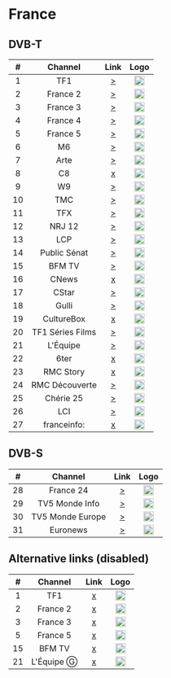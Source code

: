 <h1>France</h1>

<h2>DVB-T</h2>

| #   | Channel           | Link  | Logo |
|:---:|:-----------------:|:-----:|:-----:
| 1   | TF1        | [>](https://s6.tntendirect.com/tf1/live/playlist.m3u8) | <img height="20" src="https://upload.wikimedia.org/wikipedia/commons/thumb/d/dc/TF1_logo_2013.png/62px-TF1_logo_2013.png"/> |
| 2   | France 2   | [>](http://edge9.iptvnetwork.net/live/france2/playlist.m3u8) | <img height="20" src="https://upload.wikimedia.org/wikipedia/commons/thumb/5/53/France_2_2018.svg/35px-France_2_2018.svg.png"/> |
| 3   | France 3   | [>](http://edge9.iptvnetwork.net/live/france3/playlist.m3u8) | <img height="20" src="https://upload.wikimedia.org/wikipedia/commons/thumb/d/dd/France_3_2018.svg/35px-France_3_2018.svg.png"/> |
| 4   | France 4   | [>](http://edge9.iptvnetwork.net/live/france4/playlist.m3u8) | <img height="20" src="https://upload.wikimedia.org/wikipedia/commons/thumb/3/3b/France_4_2018.svg/39px-France_4_2018.svg.png"/> |
| 5   | France 5   | [>](http://edge9.iptvnetwork.net/live/france5/playlist.m3u8) | <img height="20" src="https://upload.wikimedia.org/wikipedia/commons/thumb/5/50/France_5_2018.svg/35px-France_5_2018.svg.png"/> |
| 6   | M6         | [>](https://s6.tntendirect.com/m6/live/playlist.m3u8) | <img height="20" src="https://upload.wikimedia.org/wikipedia/commons/thumb/4/4a/Logo_M6_%282020%2C_fond_clair%29.svg/49px-Logo_M6_%282020%2C_fond_clair%29.svg.png"/> |
| 7   | Arte       | [>](https://s6.tntendirect.com/arte/live/playlist.m3u8) | <img height="20" src="https://upload.wikimedia.org/wikipedia/commons/thumb/4/43/Arte_Logo_2017.svg/12px-Arte_Logo_2017.svg.png"/> |
| 8   | C8         | [x](https://s6.tntendirect.com/d8/live/playlist.m3u8) | <img height="20" src="https://upload.wikimedia.org/wikipedia/fr/thumb/7/7d/Logo_C8.svg/49px-Logo_C8.svg.png"/> |
| 9   | W9         | [>](https://s6.tntendirect.com/w9/live/playlist.m3u8) | <img height="20" src="https://upload.wikimedia.org/wikipedia/commons/thumb/4/40/W9_2018.svg/56px-W9_2018.svg.png"/> |
| 10  | TMC        | [>](https://s6.tntendirect.com/tmc/live/playlist.m3u8) | <img height="20" src="https://upload.wikimedia.org/wikipedia/fr/thumb/a/a8/TMC_logo_2016.svg/62px-TMC_logo_2016.svg.png"/> |
| 11  | TFX        | [>](https://s6.tntendirect.com/nt1/live/playlist.m3u8) | <img height="20" src="https://upload.wikimedia.org/wikipedia/fr/thumb/8/83/TFX_logo_2018.svg/62px-TFX_logo_2018.svg.png"/> |
| 12  | NRJ 12     | [>](https://s6.tntendirect.com/nrj12/live/playlist.m3u8) | <img height="20" src="https://upload.wikimedia.org/wikipedia/fr/thumb/9/93/NRJ_12_logo_2015.svg/45px-NRJ_12_logo_2015.svg.png"/> |
| 13  | LCP        | [>](https://lcp.fr/le-live-lcp-tnt-5433) | <img height="20" src="https://upload.wikimedia.org/wikipedia/fr/thumb/6/6a/Logo_LCP-AN_-_Public_S%C3%A9nat_%282019%29.svg/53px-Logo_LCP-AN_-_Public_S%C3%A9nat_%282019%29.svg.png"/> |
| 14  | Public Sénat | [>](https://www.publicsenat.fr/direct) | <img height="20" src="https://i.imgur.com/bJOdFT1.png"/> | 
| 15  | BFM TV     | [>](https://s6.tntendirect.com/bmftv/live/playlist.m3u8) | <img height="20" src="https://upload.wikimedia.org/wikipedia/commons/thumb/b/b6/Logo_BFM_TV_%282019%29.png/53px-Logo_BFM_TV_%282019%29.png"/> |
| 16  | CNews      | [x]() | <img height="20" src="https://upload.wikimedia.org/wikipedia/commons/thumb/5/54/Canal_News_logo.svg.png/87px-Canal_News_logo.svg.png"/> |
| 17  | CStar      | [>](https://s6.tntendirect.com/d17/live/playlist.m3u8) | <img height="20" src="https://upload.wikimedia.org/wikipedia/commons/thumb/8/8f/Logo_projet_CStar.svg/80px-Logo_projet_CStar.svg.png"/> |
| 18  | Gulli      | [>](https://d13anarbtxy8c5.cloudfront.net/6play/short/clr/gulli/sdindex.m3u8) | <img height="20" src="https://upload.wikimedia.org/wikipedia/fr/thumb/4/43/18._Gulli.png/57px-18._Gulli.png"/> |
| 19  | CultureBox | [x]() | <img height="20" src="https://upload.wikimedia.org/wikipedia/fr/thumb/0/0a/Culturebox_tv_2021.png/65px-Culturebox_tv_2021.png"/> |
| 20  | TF1 Séries Films | [>](https://s6.tntendirect.com/hd1/live/playlist.m3u8) | <img height="20" src="https://upload.wikimedia.org/wikipedia/fr/thumb/4/4b/TF1_S%C3%A9ries_Films_logo_2020.svg/81px-TF1_S%C3%A9ries_Films_logo_2020.svg.png"/> |
| 21  | L'Équipe   | [>](https://s6.tntendirect.com/lequipe21/live/playlist.m3u8) | <img height="20" src="https://upload.wikimedia.org/wikipedia/commons/thumb/3/32/L%27%C3%89quipe_wordmark.svg/79px-L%27%C3%89quipe_wordmark.svg.png"/> |
| 22  | 6ter       | [x]() | <img height="20" src="https://upload.wikimedia.org/wikipedia/fr/thumb/a/a9/6ter_2012.png/73px-6ter_2012.png"/> |
| 23  | RMC Story  | [x]() | <img height="20" src="https://upload.wikimedia.org/wikipedia/fr/thumb/3/3e/RMC_Story_logo_2018.svg/74px-RMC_Story_logo_2018.svg.png"/> |
| 24  | RMC Découverte | [>](https://s6.tntendirect.com/rmcdecouverte/live/playlist.m3u8) | <img height="20" src="https://upload.wikimedia.org/wikipedia/fr/thumb/b/b3/RMC_D%C3%A9couverte_logo_2017.svg/76px-RMC_D%C3%A9couverte_logo_2017.svg.png"/> |
| 25  | Chérie 25  | [>](https://s6.tntendirect.com/cherie25/live/playlist.m3u8) | <img height="20" src="https://upload.wikimedia.org/wikipedia/fr/thumb/f/f0/Ch%C3%A9rie_25_logo_2015.svg/51px-Ch%C3%A9rie_25_logo_2015.svg.png"/> |
| 26  | LCI        | [>](https://lci-hls-live-ssl.tf1.fr/lci/1/hls/live_2328.m3u8) | <img height="20" src="https://upload.wikimedia.org/wikipedia/fr/thumb/3/38/LCI_-_Logo_%28Ao%C3%BBt_2017%29.svg/62px-LCI_-_Logo_%28Ao%C3%BBt_2017%29.svg.png"/> |
| 27  | franceinfo:| [x]() | <img height="20" src="https://upload.wikimedia.org/wikipedia/commons/thumb/0/03/Franceinfo.svg/85px-Franceinfo.svg.png"/> |

<h2>DVB-S</h2>

| #   | Channel           | Link  | Logo |
|:---:|:-----------------:|:-----:|:-----:
| 28  | France 24 | [>](https://static.france24.com/live/F24_FR_HI_HLS/live_tv.m3u8) | <img height="20" src="https://raw.githubusercontent.com/Tapiosinn/tv-logos/master/countries/france/france-24-fr.png"/> |
| 29  | TV5 Monde Info | [>](https://v3plusinfo247hls-i.akamaihd.net/hls/live/218877/v3plusinfo247hls/index.m3u8) | <img height="20" src="https://i.imgur.com/NcysrWH.png"/> |
| 30  | TV5 Monde Europe | [>](https://tv5europe-i.akamaihd.net/hls/live/729480/tv5europehls/master.m3u8) | <img height="20" src="https://i.imgur.com/uPmwTo9.png"/> |
| 31  | Euronews | [>](https://alchimie-euronews-1-fr.samsung.wurl.com/manifest/playlist.m3u8) | <img height="20" src="https://i.imgur.com/3Lr5iAj.png"/> |

<h2>Alternative links (disabled)</h2>

| #   | Channel           | Link  | Logo |
|:---:|:-----------------:|:-----:|:-----:
| 1   | TF1        | [x](https://tf1-hls-live-ssl.tf1.fr/tf1/1/hls/live_2328.m3u8) | <img height="20" src="https://upload.wikimedia.org/wikipedia/commons/thumb/d/dc/TF1_logo_2013.png/62px-TF1_logo_2013.png"/> |
| 2   | France 2   | [x](https://s6.tntendirect.com/france2/live/playlist.m3u8) | <img height="20" src="https://upload.wikimedia.org/wikipedia/commons/thumb/5/53/France_2_2018.svg/35px-France_2_2018.svg.png"/> |
| 3   | France 3   | [x](https://s6.tntendirect.com/france3/live/playlist.m3u8) | <img height="20" src="https://upload.wikimedia.org/wikipedia/commons/thumb/d/dd/France_3_2018.svg/35px-France_3_2018.svg.png"/> |
| 5   | France 5   | [x](https://s6.tntendirect.com/france5/live/playlist.m3u8) | <img height="20" src="https://upload.wikimedia.org/wikipedia/commons/thumb/5/50/France_5_2018.svg/35px-France_5_2018.svg.png"/> |
| 15  | BFM TV     | [x](https://bfmtvalive1-a.akamaihd.net/2cc377e69b5f492e91de57728c82f907/eu-central-1/876450610001/7b4151e1e2434a7cacdb9936db7a7910/playlist_ssaiM.m3u8) | <img height="20" src="https://upload.wikimedia.org/wikipedia/commons/thumb/b/b6/Logo_BFM_TV_%282019%29.png/53px-Logo_BFM_TV_%282019%29.png"/> |
| 21  | L'Équipe Ⓖ | [x](https://www.dailymotion.com/video/x2lefik) | <img height="20" src="https://upload.wikimedia.org/wikipedia/commons/thumb/3/32/L%27%C3%89quipe_wordmark.svg/79px-L%27%C3%89quipe_wordmark.svg.png"/> |

